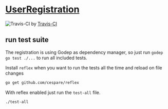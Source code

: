 # [UserRegistration](https://alveary-user-registration.herokuapp.com/)

![Travis-CI](https://travis-ci.org/alveary/user-registration.svg) by [Travis-CI](https://travis-ci.org/alveary/user-registration)

## run test suite

The registration is using Godep as dependency manager,
so just run `godep go test ./...` to run all included tests.

Install `reflex` when you want to run the tests all the time and reload on file changes

```sh
go get github.com/cespare/reflex
```

With reflex enabled just run the `test-all` file.


```sh
./test-all
```
